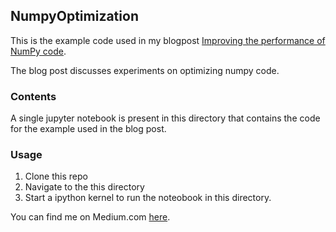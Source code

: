 ## NumpyOptimization

This is the example code used in my blogpost [Improving the performance of NumPy code](https://betterprogramming.pub/improving-the-performance-of-numpy-code-d8a339a484d9).

The blog post discusses experiments on optimizing numpy code.

### Contents
A single jupyter notebook is present in this directory that contains the code for the example used in the blog post.

### Usage
1. Clone this repo
2. Navigate to the this directory
3. Start a ipython kernel to run the noteobook in this directory.


You can find me on Medium.com [here](https://polaris000.medium.com).
